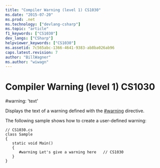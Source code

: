 ```yaml
---
title: "Compiler Warning (level 1) CS1030"
ms.date: "2015-07-20"
ms.prod: .net
ms.technology: ["devlang-csharp"]
ms.topic: "article"
f1_keywords: ["CS1030"]
dev_langs: ["CSharp"]
helpviewer_keywords: ["CS1030"]
ms.assetid: 7c565abc-1366-4641-9383-ab8ba026ab96
caps.latest.revision: 7
author: "BillWagner"
ms.author: "wiwagn"
---
```

# Compiler Warning (level 1) CS1030
\#warning: 'text'  
  
 Displays the text of a warning defined with the [#warning](../../csharp/language-reference/preprocessor-directives/preprocessor-warning.md) directive.  
  
 The following sample shows how to create a user-defined warning:  
  
```  
// CS1030.cs  
class Sample  
{  
   static void Main()  
   {  
      #warning Let's give a warning here   // CS1030  
   }  
}  
```
